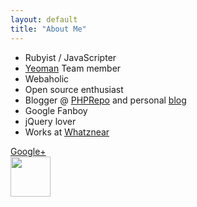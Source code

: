 ```yaml
---
layout: default
title: "About Me"
---
```

* Rubyist / JavaScripter
* [Yeoman](http://yeoman.io/) Team member
* Webaholic
* Open source enthusiast
* Blogger @&nbsp;[PHPRepo](http://www.phprepo.in/) and personal&nbsp;[blog](http://blog.revathskumar.com/)
* Google Fanboy
* jQuery lover
* Works at [Whatznear](http://whatznear.com/)

<div>
  <a href="https://plus.google.com/103137247923693864096/" rel='me'>Google+</a></div>
<div> 
  <a href="https://plus.google.com/103137247923693864096?prsrc=3" style="text-decoration:none;" rel='me'>
    <img src="https://ssl.gstatic.com/images/icons/gplus-64.png" alt="" style="border:0;width:64px;height:64px;"/>
  </a>
</div>